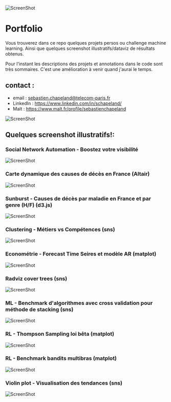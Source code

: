 ![ScreenShot](./pic/wordcloud.png?raw=true)

# Portfolio

Vous trouverez dans ce repo quelques projets persos ou challenge machine learning.
Ainsi que quelques screenshot illustratifs/dataviz de résultats obtenus.

Pour l'instant les descriptions des projets et annotations dans le code sont très sommaires. C'est une amélioration à venir quand j'aurai le temps.

## contact : 

- email : sebastien.chapeland@telecom-paris.fr
- LinkedIn : https://www.linkedin.com/in/schapeland/
- Malt : https://www.malt.fr/profile/sebastienchapeland

![ScreenShot](./pic/Entreprises.png?raw=true)

## Quelques screenshot illustratifs!:

### Social Network Automation - Boostez votre visibilité
![ScreenShot](./pic/0.png?raw=true)

### Carte dynamique des causes de décès en France (Altair)
![ScreenShot](./pic/1.png?raw=true)

### Sunburst - Causes de décès par maladie en France et par genre (H/F) (d3.js)
![ScreenShot](./pic/2.png?raw=true)

### Clustering - Métiers vs Compétences (sns)
![ScreenShot](./pic/3.png?raw=true)

### Econométrie - Forecast Time Seires et modèle AR (matplot)
![ScreenShot](./pic/4.png?raw=true)

### Radviz cover trees (sns)
![ScreenShot](./pic/6.png?raw=true)

### ML - Benchmark d'algorithmes  avec cross validation pour méthode de stacking (sns)
![ScreenShot](./pic/7.png?raw=true)

### RL - Thompson Sampling loi bêta (matplot)
![ScreenShot](./pic/8.png?raw=true)

### RL - Benchmark bandits multibras (matplot)
![ScreenShot](./pic/9.png?raw=true)

### Violin plot - Visualisation des tendances (sns)
![ScreenShot](./pic/10.png?raw=true)
